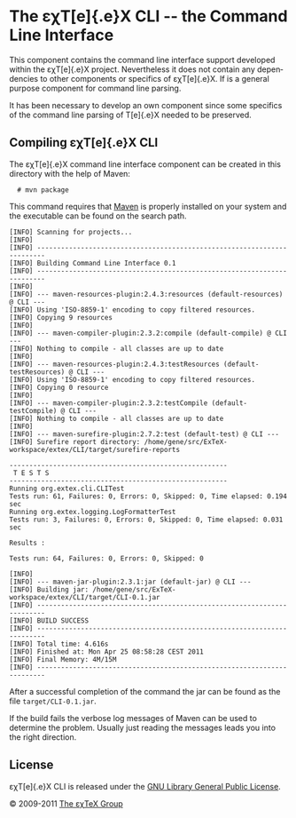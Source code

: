 

The εχT[e]{.e}X CLI -- the Command Line Interface
=================================================

This component contains the command line interface support developed
within the εχT[e]{.e}X project. Never­the­less it does not contain any
de­pen­den­cies to other com­po­nents or spe­cifics of εχT[e]{.e}X. If
is a general purpose component for command line parsing.

It has been necessary to develop an own component since some specifics
of the command line parsing of T[e]{.e}X needed to be preserved.

Compiling εχT[e]{.e}X CLI
-------------------------

The εχT[e]{.e}X command line interface component can be created in this
directory with the help of Maven:

      # mvn package

This command requires that [Maven](http://maven.apache.org) is properly
installed on your system and the executable can be found on the search
path.

``` {.output}
[INFO] Scanning for projects...
[INFO]                                                                         
[INFO] ------------------------------------------------------------------------
[INFO] Building Command Line Interface 0.1
[INFO] ------------------------------------------------------------------------
[INFO] 
[INFO] --- maven-resources-plugin:2.4.3:resources (default-resources) @ CLI ---
[INFO] Using 'ISO-8859-1' encoding to copy filtered resources.
[INFO] Copying 9 resources
[INFO] 
[INFO] --- maven-compiler-plugin:2.3.2:compile (default-compile) @ CLI ---
[INFO] Nothing to compile - all classes are up to date
[INFO] 
[INFO] --- maven-resources-plugin:2.4.3:testResources (default-testResources) @ CLI ---
[INFO] Using 'ISO-8859-1' encoding to copy filtered resources.
[INFO] Copying 0 resource
[INFO] 
[INFO] --- maven-compiler-plugin:2.3.2:testCompile (default-testCompile) @ CLI ---
[INFO] Nothing to compile - all classes are up to date
[INFO] 
[INFO] --- maven-surefire-plugin:2.7.2:test (default-test) @ CLI ---
[INFO] Surefire report directory: /home/gene/src/ExTeX-workspace/extex/CLI/target/surefire-reports

-------------------------------------------------------
 T E S T S
-------------------------------------------------------
Running org.extex.cli.CLITest
Tests run: 61, Failures: 0, Errors: 0, Skipped: 0, Time elapsed: 0.194 sec
Running org.extex.logging.LogFormatterTest
Tests run: 3, Failures: 0, Errors: 0, Skipped: 0, Time elapsed: 0.031 sec

Results :

Tests run: 64, Failures: 0, Errors: 0, Skipped: 0

[INFO] 
[INFO] --- maven-jar-plugin:2.3.1:jar (default-jar) @ CLI ---
[INFO] Building jar: /home/gene/src/ExTeX-workspace/extex/CLI/target/CLI-0.1.jar
[INFO] ------------------------------------------------------------------------
[INFO] BUILD SUCCESS
[INFO] ------------------------------------------------------------------------
[INFO] Total time: 4.616s
[INFO] Finished at: Mon Apr 25 08:58:28 CEST 2011
[INFO] Final Memory: 4M/15M
[INFO] ------------------------------------------------------------------------
```

After a successful completion of the command the jar can be found as the
file `target/CLI-0.1.jar`.

If the build fails the verbose log messages of Maven can be used to
determine the problem. Usually just reading the messages leads you into
the right direction.

License
-------

εχT[e]{.e}X CLI is released under the [GNU Library General Public
License](LICENSE.html).

© 2009-2011 [The εχTeX Group](mailto:extex@dante.de)
